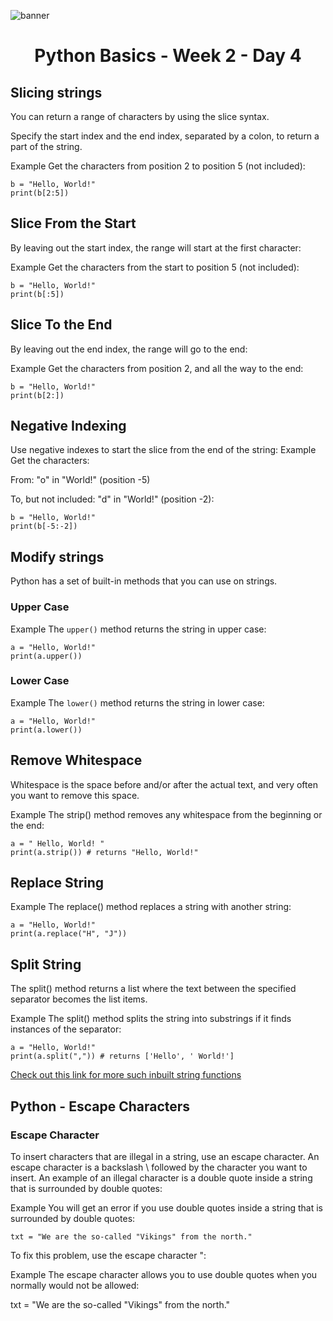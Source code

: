 ![banner](https://user-images.githubusercontent.com/55238388/111981947-5f62d080-8b2e-11eb-98a8-e463fddf7a23.jpg)

<h1 align="center">Python Basics - Week 2 - Day 4</h1>


## Slicing strings

You can return a range of characters by using the slice syntax.

Specify the start index and the end index, separated by a colon, to return a part of the string.

Example
Get the characters from position 2 to position 5 (not included):

```
b = "Hello, World!"
print(b[2:5])
```

## Slice From the Start

By leaving out the start index, the range will start at the first character:

Example
Get the characters from the start to position 5 (not included):

```
b = "Hello, World!"
print(b[:5])
```

## Slice To the End

By leaving out the end index, the range will go to the end:

Example
Get the characters from position 2, and all the way to the end:

```
b = "Hello, World!"
print(b[2:])
```

## Negative Indexing

Use negative indexes to start the slice from the end of the string:
Example
Get the characters:

From: "o" in "World!" (position -5)

To, but not included: "d" in "World!" (position -2):

```
b = "Hello, World!"
print(b[-5:-2])
```

## Modify strings

Python has a set of built-in methods that you can use on strings.

### Upper Case

Example
The ```upper()``` method returns the string in upper case:

```
a = "Hello, World!"
print(a.upper())
```

### Lower Case

Example
The ```lower()``` method returns the string in lower case:

```
a = "Hello, World!"
print(a.lower())
```

## Remove Whitespace

Whitespace is the space before and/or after the actual text, and very often you want to remove this space.

Example
The strip() method removes any whitespace from the beginning or the end:

```
a = " Hello, World! "
print(a.strip()) # returns "Hello, World!"
```

## Replace String

Example
The replace() method replaces a string with another string:

```
a = "Hello, World!"
print(a.replace("H", "J"))
```

## Split String

The split() method returns a list where the text between the specified separator becomes the list items.

Example
The split() method splits the string into substrings if it finds instances of the separator:

```
a = "Hello, World!"
print(a.split(",")) # returns ['Hello', ' World!']
```

[Check out this link for more such inbuilt string functions](https://www.w3schools.com/python/python_ref_string.asp)

## Python - Escape Characters

### Escape Character

To insert characters that are illegal in a string, use an escape character.
An escape character is a backslash \ followed by the character you want to insert.
An example of an illegal character is a double quote inside a string that is surrounded by double quotes:

Example
You will get an error if you use double quotes inside a string that is surrounded by double quotes:

```
txt = "We are the so-called "Vikings" from the north."
```

To fix this problem, use the escape character \":

Example
The escape character allows you to use double quotes when you normally would not be allowed:

txt = "We are the so-called \"Vikings\" from the north."

